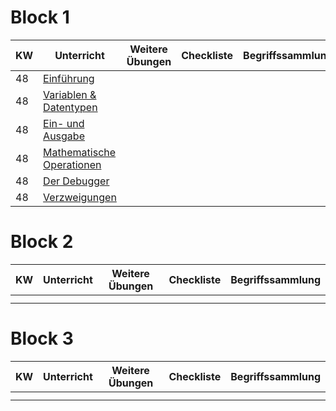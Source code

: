 # Block 1

| KW | Unterricht                                                          | Weitere Übungen | Checkliste | Begriffssammlung |
|----|---------------------------------------------------------------------|-----------------|------------|------------------|
| 48 | [Einführung](python_grundlagen/python_grundlagen.md)                |                 |            |                  |
| 48 | [Variablen & Datentypen](python_grundlagen/variablen_datentypen.md) |                 |            |                  |
| 48 | [Ein- und Ausgabe](python_grundlagen/input_output.md)               |                 |            |                  |
| 48 | [Mathematische Operationen](python_grundlagen/math_operations.md)   |                 |            |                  |
| 48 | [Der Debugger](python_grundlagen/debugging.md)                      |                 |            |                  |
| 48 | [Verzweigungen](python_grundlagen/if_elif_else.md)                  |                 |            |                  |


# Block 2

| KW  | Unterricht | Weitere Übungen | Checkliste | Begriffssammlung |
|-----|------------|-----------------|------------|------------------|
|     |            |                 |            |                  |
|     |            |                 |            |                  |

# Block 3

| KW  | Unterricht | Weitere Übungen | Checkliste | Begriffssammlung |
|-----|------------|-----------------|------------|------------------|
|     |            |                 |            |                  |
|     |            |                 |            |                  |


